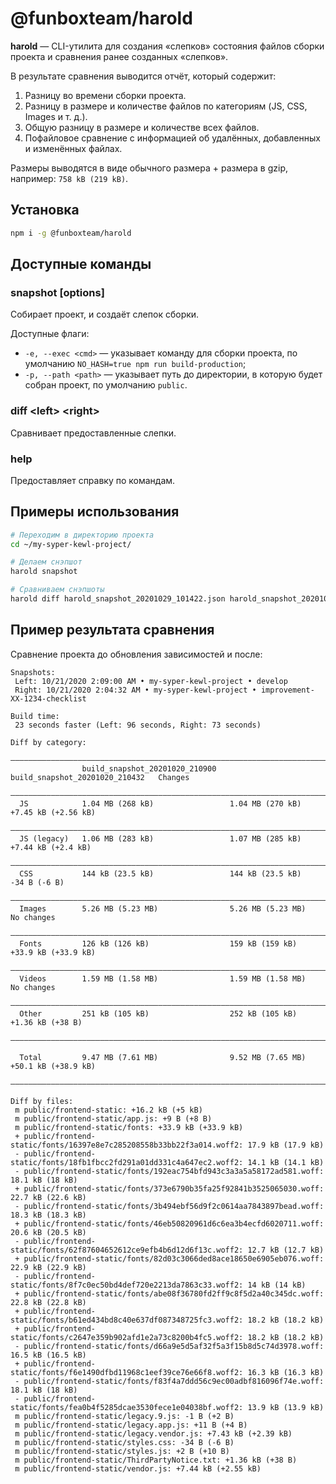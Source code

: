 # @funboxteam/harold

**harold** — CLI-утилита для создания «слепков» состояния файлов сборки проекта и сравнения ранее созданных «слепков».

В результате сравнения выводится отчёт, который содержит:

1. Разницу во времени сборки проекта.
2. Разницу в размере и количестве файлов по категориям (JS, CSS, Images и т. д.).
3. Общую разницу в размере и количестве всех файлов.
4. Пофайловое сравнение с информацией об удалённых, добавленных и изменённых файлах.

Размеры выводятся в виде обычного размера + размера в gzip, например: `758 kB (219 kB)`.

## Установка

```bash
npm i -g @funboxteam/harold
```

## Доступные команды

### snapshot \[options\]

Собирает проект, и создаёт слепок сборки.

Доступные флаги:

- `-e, --exec <cmd>` — указывает команду для сборки проекта, по умолчанию `NO_HASH=true npm run build-production`;
- `-p, --path <path>` — указывает путь до директории, в которую будет собран проект, по умолчанию `public`.

### diff \<left\> \<right\>

Сравнивает предоставленные слепки.

### help

Предоставляет справку по командам.

## Примеры использования

```bash
# Переходим в директорию проекта
cd ~/my-syper-kewl-project/

# Делаем снэпшот
harold snapshot

# Сравниваем снэпшоты
harold diff harold_snapshot_20201029_101422.json harold_snapshot_20201029_105839.json
```

## Пример результата сравнения

Сравнение проекта до обновления зависимостей и после:

```
Snapshots:
 Left: 10/21/2020 2:09:00 AM • my-syper-kewl-project • develop
 Right: 10/21/2020 2:04:32 AM • my-syper-kewl-project • improvement-XX-1234-checklist

Build time:
 23 seconds faster (Left: 96 seconds, Right: 73 seconds)

Diff by category:
 ————————————————————————————————————————————————————————————————————————————————————————————————————— 
                build_snapshot_20201020_210900   build_snapshot_20201020_210432   Changes              
 ————————————————————————————————————————————————————————————————————————————————————————————————————— 
  JS            1.04 MB (268 kB)                 1.04 MB (270 kB)                 +7.45 kB (+2.56 kB)  
 ————————————————————————————————————————————————————————————————————————————————————————————————————— 
  JS (legacy)   1.06 MB (283 kB)                 1.07 MB (285 kB)                 +7.44 kB (+2.4 kB)   
 ————————————————————————————————————————————————————————————————————————————————————————————————————— 
  CSS           144 kB (23.5 kB)                 144 kB (23.5 kB)                 -34 B (-6 B)         
 ————————————————————————————————————————————————————————————————————————————————————————————————————— 
  Images        5.26 MB (5.23 MB)                5.26 MB (5.23 MB)                No changes           
 ————————————————————————————————————————————————————————————————————————————————————————————————————— 
  Fonts         126 kB (126 kB)                  159 kB (159 kB)                  +33.9 kB (+33.9 kB)  
 ————————————————————————————————————————————————————————————————————————————————————————————————————— 
  Videos        1.59 MB (1.58 MB)                1.59 MB (1.58 MB)                No changes           
 ————————————————————————————————————————————————————————————————————————————————————————————————————— 
  Other         251 kB (105 kB)                  252 kB (105 kB)                  +1.36 kB (+38 B)     
 ————————————————————————————————————————————————————————————————————————————————————————————————————— 
                                                                                                       
  Total         9.47 MB (7.61 MB)                9.52 MB (7.65 MB)                +50.1 kB (+38.9 kB)  
 ————————————————————————————————————————————————————————————————————————————————————————————————————— 

Diff by files:
 m public/frontend-static: +16.2 kB (+5 kB)
 m public/frontend-static/app.js: +9 B (+8 B)
 m public/frontend-static/fonts: +33.9 kB (+33.9 kB)
 + public/frontend-static/fonts/16397e8e7c285208558b33bb22f3a014.woff2: 17.9 kB (17.9 kB)
 - public/frontend-static/fonts/18fb1fbcc2fd291a01dd331c4a647ec2.woff2: 14.1 kB (14.1 kB)
 - public/frontend-static/fonts/192eac754bfd943c3a3a5a58172ad581.woff: 18.1 kB (18 kB)
 + public/frontend-static/fonts/373e6790b35fa25f92841b3525065030.woff: 22.7 kB (22.6 kB)
 - public/frontend-static/fonts/3b494ebf56d9f2c0614aa7843897bead.woff: 18.3 kB (18.3 kB)
 + public/frontend-static/fonts/46eb50820961d6c6ea3b4ecfd6020711.woff: 20.6 kB (20.5 kB)
 - public/frontend-static/fonts/62f87604652612ce9efb4b6d12d6f13c.woff2: 12.7 kB (12.7 kB)
 + public/frontend-static/fonts/82d03c3066ded8ace18650e6905eb076.woff: 22.9 kB (22.9 kB)
 - public/frontend-static/fonts/8f7c0ec50bd4def720e2213da7863c33.woff2: 14 kB (14 kB)
 + public/frontend-static/fonts/abe08f36780fd2ff9c8f5d2a40c345dc.woff: 22.8 kB (22.8 kB)
 + public/frontend-static/fonts/b61ed434bd8c40e637df087348725fc3.woff2: 18.2 kB (18.2 kB)
 + public/frontend-static/fonts/c2647e359b902afd1e2a73c8200b4fc5.woff2: 18.2 kB (18.2 kB)
 - public/frontend-static/fonts/d66a9e5d5af32f5a3f15b8d5c74d3978.woff: 16.5 kB (16.5 kB)
 + public/frontend-static/fonts/f6e1490dfbd11968c1eef39ce76e66f8.woff2: 16.3 kB (16.3 kB)
 - public/frontend-static/fonts/f83f4a7ddd56c9ec00adbf816096f74e.woff: 18.1 kB (18 kB)
 - public/frontend-static/fonts/fea0b4f5285dcae3530fece1e04038bf.woff2: 13.9 kB (13.9 kB)
 m public/frontend-static/legacy.9.js: -1 B (+2 B)
 m public/frontend-static/legacy.app.js: +11 B (+4 B)
 m public/frontend-static/legacy.vendor.js: +7.43 kB (+2.39 kB)
 m public/frontend-static/styles.css: -34 B (-6 B)
 m public/frontend-static/styles.js: +2 B (+10 B)
 m public/frontend-static/ThirdPartyNotice.txt: +1.36 kB (+38 B)
 m public/frontend-static/vendor.js: +7.44 kB (+2.55 kB)
```
